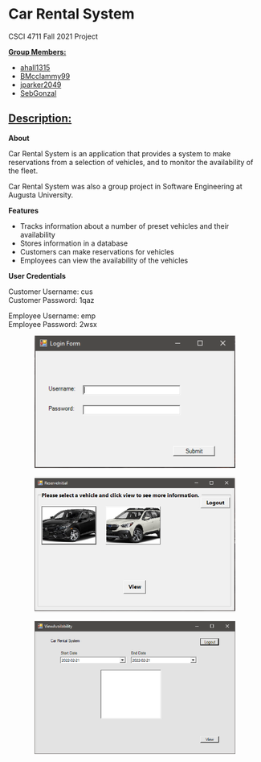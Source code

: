 <h1><b> Car Rental System </b></h1>

 CSCI 4711 Fall 2021 Project

<b><u>Group Members:</u></b>
<ul>
    <li><a href="https://github.com/ahall1315" target="_blank">ahall1315</a></li>
    <li><a href="https://github.com/BMcclammy99" target="_blank">BMcclammy99</a></li>
    <li><a href="https://github.com/jparker2049" target="_blank">jparker2049</a></li>
    <li><a href="https://github.com/SebGonzal" target="_blank">SebGonzal</a></li>
</ul>

<h2><b><u>Description:</u></b></h2>

<b>About</b>

Car Rental System is an application that provides a system to make reservations from a selection of vehicles, and to monitor the availability of the fleet.

Car Rental System was also a group project in Software Engineering at Augusta University.

<b>Features</b>

<ul>
    <li>Tracks information about a number of preset vehicles and their availability</li>
    <li>Stores information in a database</li>
    <li>Customers can make reservations for vehicles</li>
    <li>Employees can view the availability of the vehicles</li> 
</ul>

<b>User Credentials</b>

Customer Username: cus<br>
Customer Password: 1qaz

Employee Username: emp<br>
Employee Password: 2wsx

<p align="center">
<img src="resources/login.png" alt="Login" width="400" height="263">
<br>
<br>
<img src="resources/reserve.png" alt="Reserve" width="400" height="264">
<br>
<br>
<img src="resources/viewavailability.png" alt="View Availability" width="400" height="264">
</p>
